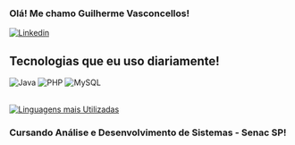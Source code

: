 ### Olá! Me chamo Guilherme Vasconcellos!

[![Linkedin](https://img.shields.io/badge/LinkedIn-0077B5?style=for-the-badge&logo=linkedin&logoColor=white)](https://www.linkedin.com/in/guilherme-vasconcellos-59982313b/)
<br>

## Tecnologias que eu uso diariamente!
<div style = "display: inline_block">
  <img align = "center "alt="Java" src="https://img.shields.io/badge/Java-ED8B00?style=for-the-badge&logo=openjdk&logoColor=white">
  <img align = "center "alt="PHP" src="https://img.shields.io/badge/PHP-777BB4?style=for-the-badge&logo=php&logoColor=white">
  <img align = "center "alt="MySQL" src="https://img.shields.io/badge/MySQL-00000F?style=for-the-badge&logo=mysql&logoColor=white">
</div><br>


[![Linguagens mais Utilizadas](https://github-readme-stats.vercel.app/api/top-langs/?username=GuilhermeHSV)](https://github.com/GuilhermeHSV/github-readme-stats)



### Cursando Análise e Desenvolvimento de Sistemas - Senac SP!



<!--
[![Linguagens mais Utilizadas](https://github-readme-stats.vercel.app/api/top-langs/?username=GuilhermeHSV)](https://github.com/GuilhermeHSV/github-readme-stats)


[![Linguagens mais Utilizadas](https://github-readme-stats.vercel.app/api/top-langs/?username=GuilhermeHSV&layout=donut-vertical)](https://github.com/GuilhermeHSV)




## Útlimo Projeto:
- [Loja Edi Bolos](www.edibolos.com.br)
--!>
